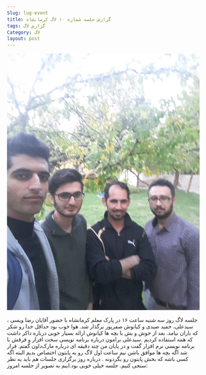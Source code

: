 ```yaml
---
Slug: lug-event
title: گزارش جلسه شماره ۱۰ لاگ کرمانشاه
tags: گزارش لاگ
Category: لاگ
layout: post
---
```


![عکس دسته جمعی](/images/20161108_172458.jpg)

جلسه لاگ روز سه شنبه ساعت ۱۶ در پارک معلم کرمانشاه با حضور آقایان رضا ویسی ، سید‌علی، حمید صیدی و کیانوش صفرپور برگذار شد. هوا خوب بود حداقل خدا رو شکر که باران نیامد. بعد از خوش و بش با بچه ها کیانوش ارائه بسیار خوبی درباره داکر داشت که همه استفاده کردیم .سید‌علی برامون درباره برنامه نویسی سخت افزار و فرقش با برنامه نویسی نرم افزار گفت و در پایان من چند دقیقه ای درباره مارک‌داون گفتم. قرار شد اگه بچه ها موافق باشن نیم ساعت اول لاگ رو به پایتون اختصاص بدیم البته اگه کسی باشه که بخش پایتون رو بگردونه . درباره روز برگزاری جلسات هم باید یه نظر سنجی کنیم. جلسه خیلی خوبی بود.اینم یه تصویر از جلسه امروز: 



